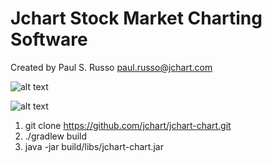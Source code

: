 # Jchart Stock Market Charting Software
Created by Paul S. Russo paul.russo@jchart.com


![alt text](https://raw.githubusercontent.com/jchart/jchart-chart/master/images/jchart_logo.gif "Jchart Logo")

![alt text](https://raw.githubusercontent.com/jchart/jchart-chart/master/images/qqq.png "Chart of QQQ")

1. git clone https://github.com/jchart/jchart-chart.git
2. ./gradlew build
3. java -jar build/libs/jchart-chart.jar
